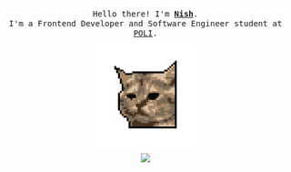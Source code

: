 <p align="center">
  <br>
  <samp>
    Hello there! I'm <b><a rel="nofollow noopener noreferrer" target="_blank" href="https://nishes.live/">Nish</a></b>.
    <br>I'm a Frontend Developer and Software Engineer student at <a rel="nofollow noopener noreferrer" target="_blank" href="https://poli.edu.co/">POLI</a>.<br>

</samp>

  <img src="https://raw.githubusercontent.com/n2shh/n2shh/main/pixelcat.png" width="200"/>
  <br><img src="https://wakatime.com/badge/user/5b343df1-9718-40e9-87ba-d16a98081756.svg" /><br>

</p>
